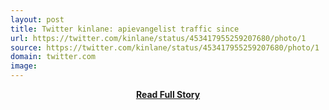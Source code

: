 ```yaml
---
layout: post
title: Twitter kinlane: apievangelist traffic since 
url: https://twitter.com/kinlane/status/453417955259207680/photo/1
source: https://twitter.com/kinlane/status/453417955259207680/photo/1
domain: twitter.com
image: 
---
```


<p></p>
<center><p><a href="https://twitter.com/kinlane/status/453417955259207680/photo/1" style='padding:25px; font-sze:18px; font-weight: bold;'>Read Full Story</a></p></center>
